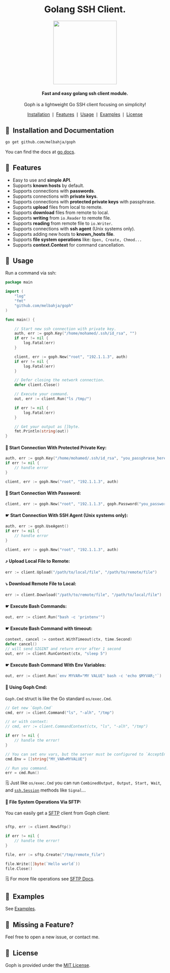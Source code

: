 <div align="center">
	<h1>Golang SSH Client.</h1>
	<a href="https://github.com/melbahja/goph">
		<img src="https://github.com/melbahja/goph/raw/master/.github/goph.png" width="200">
	</a>
	<h4 align="center">
		Fast and easy golang ssh client module.
	</h4>
	<p>Goph is a lightweight Go SSH client focusing on simplicity!</p>
</div>

<p align="center">
	<a href="#installation">Installation</a> ❘
	<a href="#features">Features</a> ❘
	<a href="#usage">Usage</a> ❘
	<a href="#examples">Examples</a> ❘
	<a href="#license">License</a>
</p>


## 🚀&nbsp; Installation and Documentation

```bash
go get github.com/melbahja/goph
```

You can find the docs at [go docs](https://pkg.go.dev/github.com/melbahja/goph).

## 🤘&nbsp; Features

- Easy to use and **simple API**.
- Supports **known hosts** by default.
- Supports connections with **passwords**.
- Supports connections with **private keys**.
- Supports connections with **protected private keys** with passphrase.
- Supports **upload** files from local to remote.
- Supports **download** files from remote to local.
- Supports **writing** from `io.Reader` to remote file.
- Supports **reading** from remote file to `io.Writer`.
- Supports connections with **ssh agent** (Unix systems only).
- Supports adding new hosts to **known_hosts file**.
- Supports **file system operations** like: `Open, Create, Chmod...`
- Supports **context.Context** for command cancellation.

## 📄&nbsp; Usage

Run a command via ssh:
```go
package main

import (
	"log"
	"fmt"
	"github.com/melbahja/goph"
)

func main() {

	// Start new ssh connection with private key.
	auth, err := goph.Key("/home/mohamed/.ssh/id_rsa", "")
	if err != nil {
		log.Fatal(err)
	}

	client, err := goph.New("root", "192.1.1.3", auth)
	if err != nil {
		log.Fatal(err)
	}

	// Defer closing the network connection.
	defer client.Close()

	// Execute your command.
	out, err := client.Run("ls /tmp/")

	if err != nil {
		log.Fatal(err)
	}

	// Get your output as []byte.
	fmt.Println(string(out))
}
```

#### 🔐 Start Connection With Protected Private Key:
```go
auth, err := goph.Key("/home/mohamed/.ssh/id_rsa", "you_passphrase_here")
if err != nil {
	// handle error
}

client, err := goph.New("root", "192.1.1.3", auth)
```

#### 🔑 Start Connection With Password:
```go
client, err := goph.New("root", "192.1.1.3", goph.Password("you_password_here"))
```

#### ☛ Start Connection With SSH Agent (Unix systems only):
```go
auth, err := goph.UseAgent()
if err != nil {
	// handle error
}

client, err := goph.New("root", "192.1.1.3", auth)
```

#### ⤴️ Upload Local File to Remote:
```go
err := client.Upload("/path/to/local/file", "/path/to/remote/file")
```

#### ⤵️ Download Remote File to Local:
```go
err := client.Download("/path/to/remote/file", "/path/to/local/file")
```

#### ☛ Execute Bash Commands:
```go
out, err := client.Run("bash -c 'printenv'")
```

#### ☛ Execute Bash Command with timeout:
```go
context, cancel := context.WithTimeout(ctx, time.Second)
defer cancel()
// will send SIGINT and return error after 1 second
out, err := client.RunContext(ctx, "sleep 5")
```

#### ☛ Execute Bash Command With Env Variables:
```go
out, err := client.Run(`env MYVAR="MY VALUE" bash -c 'echo $MYVAR;'`)
```

#### 🥪 Using Goph Cmd:

`Goph.Cmd` struct is like the Go standard `os/exec.Cmd`.

```go
// Get new `Goph.Cmd`
cmd, err := client.Command("ls", "-alh", "/tmp")

// or with context:
// cmd, err := client.CommandContext(ctx, "ls", "-alh", "/tmp")

if err != nil {
	// handle the error!
}

// You can set env vars, but the server must be configured to `AcceptEnv line`.
cmd.Env = []string{"MY_VAR=MYVALUE"}

// Run you command.
err = cmd.Run()
```

🗒️ Just like `os/exec.Cmd` you can run `CombinedOutput, Output, Start, Wait`, and [`ssh.Session`](https://pkg.go.dev/golang.org/x/crypto/ssh#Session) methods like `Signal`...

#### 📂 File System Operations Via SFTP:

You can easily get a [SFTP](https://github.com/pkg/sftp) client from Goph client:
```go

sftp, err := client.NewSftp()

if err != nil {
	// handle the error!
}

file, err := sftp.Create("/tmp/remote_file")

file.Write([]byte(`Hello world`))
file.Close()

```
🗒️ For more file operations see [SFTP Docs](https://github.com/pkg/sftp).


## 🥙&nbsp; Examples

See [Examples](https://github.com/melbahja/ssh/blob/master/examples).

## 🤝&nbsp; Missing a Feature?

Feel free to open a new issue, or contact me.

## 📘&nbsp; License

Goph is provided under the [MIT License](https://github.com/melbahja/goph/blob/master/LICENSE).
